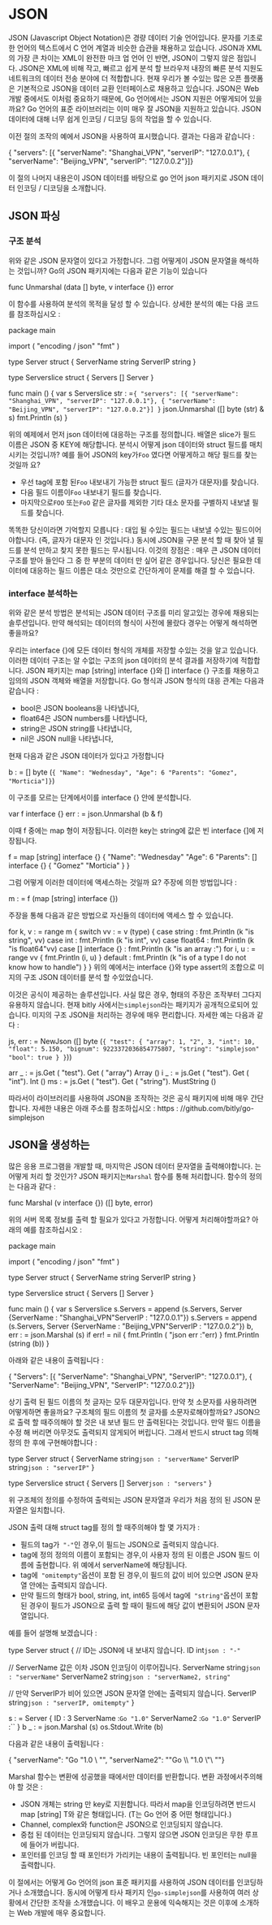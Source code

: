 # JSON

JSON (Javascript Object Notation)은 경량 데이터 기술 언어입니다. 문자를 기초로 한 언어의 텍스트에서 C 언어 계열과 비슷한 습관을 채용하고 있습니다. JSON과 XML의 가장 큰 차이는 XML이 완전한 마크 업 언어 인 반면, JSON이 그렇지 않은 점입니다. JSON은 XML에 비해 작고, 빠르고 쉽게 분석 할 브라우저 내장의 빠른 분석 지원도 네트워크의 데이터 전송 분야에 더 적합합니다. 현재 우리가 볼 수있는 많은 오픈 플랫폼은 기본적으로 JSON을 데이터 교환 인터페이스로 채용하고 있습니다. JSON은 Web 개발 중에서도 이처럼 중요하기 때문에, Go 언어에서는 JSON 지원은 어떻게되어 있을까요? Go 언어의 표준 라이브러리는 이미 매우 잘 JSON을 지원하고 있습니다. JSON 데이터에 대해 너무 쉽게 인코딩 / 디코딩 등의 작업을 할 수 있습니다.

이전 절의 조작의 예에서 JSON을 사용하여 표시했습니다. 결과는 다음과 같습니다 :

{ "servers": [{ "serverName": "Shanghai_VPN", "serverIP": "127.0.0.1"}, { "serverName": "Beijing_VPN", "serverIP": "127.0.0.2"}]}

이 절의 나머지 내용은이 JSON 데이터를 바탕으로 go 언어 json 패키지로 JSON 데이터 인코딩 / 디코딩을 소개합니다.
## JSON 파싱

### 구조 분석
위와 같은 JSON 문자열이 있다고 가정합니다. 그럼 어떻게이 JSON 문자열을 해석하는 것입니까? Go의 JSON 패키지에는 다음과 같은 기능이 있습니다

func Unmarshal (data [] byte, v interface {}) error

이 함수를 사용하여 분석의 목적을 달성 할 수 있습니다. 상세한 분석의 예는 다음 코드를 참조하십시오 :

package main

import (
"encoding / json"
"fmt"
)

type Server struct {
ServerName string
ServerIP string
}

type Serverslice struct {
Servers [] Server
}

func main () {
var s Serverslice
str : =`{ "servers": [{ "serverName": "Shanghai_VPN", "serverIP": "127.0.0.1"}, { "serverName": "Beijing_VPN", "serverIP": "127.0.0.2"}] }`
json.Unmarshal ([] byte (str) & s)
fmt.Println (s)
}

위의 예제에서 먼저 json 데이터에 대응하는 구조를 정의합니다. 배열은 slice가 필드 이름은 JSON 중 KEY에 해당합니다. 분석시 어떻게 json 데이터와 struct 필드를 매치시키는 것입니까? 예를 들어 JSON의 key가`Foo` 였다면 어떻게하고 해당 필드를 찾는 것일까 요?

- 우선 tag에 포함 된`Foo` 내보내기 가능한 struct 필드 (글자가 대문자)를 찾습니다.
- 다음 필드 이름이`Foo` 내보내기 필드를 찾습니다.
- 마지막으로`FOO` 또는`FoO` 같은 글자를 제외한 기타 대소 문자를 구별하지 내보낼 필드를 찾습니다.

똑똑한 당신이라면 기억할지 모릅니다 : 대입 될 수있는 필드는 내보낼 수있는 필드이어야합니다. (즉, 글자가 대문자 인 것입니다.) 동시에 JSON을 구문 분석 할 때 찾아 낼 필드를 분석 만하고 찾지 못한 필드는 무시됩니다. 이것의 장점은 : 매우 큰 JSON 데이터 구조를 받아 들인다 그 중 한 부분의 데이터 만 싶어 같은 경우입니다. 당신은 필요한 데이터에 대응하는 필드 이름은 대소 것만으로 간단하게이 문제를 해결 할 수 있습니다.

### interface 분석하는
위와 같은 분석 방법은 분석되는 JSON 데이터 구조를 미리 알고있는 경우에 채용되는 솔루션입니다. 만약 해석되는 데이터의 형식이 사전에 몰랐다 경우는 어떻게 해석하면 좋을까요?

우리는 interface {}에 모든 데이터 형식의 개체를 저장할 수있는 것을 알고 있습니다. 이러한 데이터 구조는 알 수없는 구조의 json 데이터의 분석 결과를 저장하기에 적합합니다. JSON 패키지는 map [string] interface {}와 [] interface {} 구조를 채용하고 임의의 JSON 객체와 배열을 저장합니다. Go 형식과 JSON 형식의 대응 관계는 다음과 같습니다 :

- bool은 JSON booleans을 나타냅니다,
- float64은 JSON numbers를 나타냅니다,
- string은 JSON string를 나타냅니다,
- nil은 JSON null을 나타냅니다,

현재 다음과 같은 JSON 데이터가 있다고 가정합니다

b : = [] byte (`{ "Name": "Wednesday", "Age": 6 "Parents": "Gomez", "Morticia"]}`)

이 구조를 모르는 단계에서이를 interface {} 안에 분석합니다.

var f interface {}
err : = json.Unmarshal (b & f)

이때 f 중에는 map 형이 저장됩니다. 이러한 key는 string에 값은 빈 interface {]에 저장됩니다.

f = map [string] interface {} {
"Name": "Wednesday"
"Age": 6
"Parents": [] interface {} {
"Gomez"
"Morticia"
}
}

그럼 어떻게 이러한 데이터에 액세스하는 것일까 요? 주장에 의한 방법입니다 :

m : = f (map [string] interface {})

주장을 통해 다음과 같은 방법으로 자신들의 데이터에 액세스 할 수 있습니다.

for k, v : = range m {
switch vv : = v (type) {
case string :
fmt.Println (k "is string", vv)
case int :
fmt.Println (k "is int", vv)
case float64 :
fmt.Println (k "is float64"vv)
case [] interface {} :
fmt.Println (k "is an array :")
for i, u : = range vv {
fmt.Println (i, u)
}
default :
fmt.Println (k "is of a type I ​​do not know how to handle")
}
}
위의 예에서는 interface {}와 type assert의 조합으로 미지의 구조 JSON 데이터를 분석 할 수있었습니다.

이것은 공식이 제공하는 솔루션입니다. 사실 많은 경우, 형태의 주장은 조작부터 그다지 유용하지 않습니다. 현재 bitly 사에서는`simplejson`라는 패키지가 공개적으로되어 있습니다. 미지의 구조 JSON을 처리하는 경우에 매우 편리합니다. 자세한 예는 다음과 같다 :

js, err : = NewJson ([] byte (`{
"test": {
"array": 1, "2", 3,
"int": 10,
"float": 5.150,
"bignum": 9223372036854775807,
"string": "simplejson"
"bool": true
}
}`))

arr _ : = js.Get ( "test"). Get ( "array") Array ()
i _ : = js.Get ( "test"). Get ( "int"). Int ()
ms : = js.Get ( "test"). Get ( "string"). MustString ()

따라서이 라이브러리를 사용하여 JSON을 조작​​하는 것은 공식 패키지에 비해 매우 간단합니다. 자세한 내용은 아래 주소를 참조하십시오 : https : //github.com/bitly/go-simplejson

## JSON을 생성하는
많은 응용 프로그램을 개발할 때, 마지막은 JSON 데이터 문자열을 출력해야합니다. 는 어떻게 처리 할 것인가? JSON 패키지는`Marshal` 함수를 통해 처리합니다. 함수의 정의는 다음과 같다 :

func Marshal (v interface {}) ([] byte, error)

위의 서버 목록 정보를 출력 할 필요가 있다고 가정합니다. 어떻게 처리해야할까요? 아래의 예를 참조하십시오 :

package main

import (
"encoding / json"
"fmt"
)

type Server struct {
ServerName string
ServerIP string
}

type Serverslice struct {
Servers [] Server
}

func main () {
var s Serverslice
s.Servers = append (s.Servers, Server {ServerName : "Shanghai_VPN"ServerIP : "127.0.0.1"})
s.Servers = append (s.Servers, Server {ServerName : "Beijing_VPN"ServerIP : "127.0.0.2"})
b, err : = json.Marshal (s)
if err! = nil {
fmt.Println ( "json err :"err)
}
fmt.Println (string (b))
}

아래와 같은 내용이 출력됩니다 :

{ "Servers": [{ "ServerName": "Shanghai_VPN", "ServerIP": "127.0.0.1"}, { "ServerName": "Beijing_VPN", "ServerIP": "127.0.0.2"}]}

상기 출력 된 필드 이름의 첫 글자는 모두 대문자입니다. 만약 첫 소문자를 사용하려면 어떻게하면 좋을까요? 구조체의 필드 이름의 첫 글자를 소문자로해야할까요? JSON으로 출력 할 때주의해야 할 것은 내 보낸 필드 만 출력된다는 것입니다. 만약 필드 이름을 수정 해 버리면 아무것도 출력되지 않게되어 버립니다. 그래서 반드시 struct tag 의해 정의 한 후에 구현해야합니다 :

type Server struct {
ServerName string`json : "serverName"`
ServerIP string`json : "serverIP"`
}

type Serverslice struct {
Servers [] Server`json : "servers"`
}

위 구조체의 정의를 수정하여 출력되는 JSON 문자열과 우리가 처음 정의 된 JSON 문자열은 일치합니다.

JSON 출력 대해 struct tag를 정의 할 때주의해야 할 몇 가지가 :

- 필드의 tag가` "-"`인 경우,이 필드는 JSON으로 출력되지 않습니다.
- tag에 정의 정의의 이름이 포함되는 경우,이 사용자 정의 된 이름은 JSON 필드 이름에 출현합니다. 위 예에서 serverName에 해당됩니다.
- tag에` "omitempty"`옵션이 포함 된 경우,이 필드의 값이 비어 있으면 JSON 문자열 안에는 출력되지 않습니다.
- 만약 필드의 형태가 bool, string, int, int65 등에서 tag에` "string"`옵션이 포함 된 경우이 필드가 JSON으로 출력 할 때이 필드에 해당 값이 변환되어 JSON 문자열입니다.


예를 들어 설명해 보겠습니다 :

type Server struct {
// ID는 JSON에 내 보내지 않습니다.
ID int`json : "-"`

// ServerName 값은 이차 JSON 인코딩이 이루어집니다.
ServerName string`json : "serverName"`
ServerName2 string`json : "serverName2, string"`

// 만약 ServerIP가 비어 있으면 JSON 문자열 안에는 출력되지 않습니다.
ServerIP string`json : "serverIP, omitempty"`
}

s : = Server {
ID : 3
ServerName :`Go "1.0"`
ServerName2 :`Go "1.0"`
ServerIP :``
}
b _ : = json.Marshal (s)
os.Stdout.Write (b)

다음과 같은 내용이 출력됩니다 :

{ "serverName": "Go \"1.0 \ "", "serverName2": "\"Go \\\ "1.0 \\\"\ ""}


Marshal 함수는 변환에 성공했을 때에서만 데이터를 반환합니다. 변환 과정에서주의해야 할 것은 :


- JSON 개체는 string 만 key로 지원합니다. 따라서 map을 인코딩하려면 반드시 map [string] T와 같은 형태입니다. (T는 Go 언어 중 어떤 형태입니다.)
- Channel, complex와 function은 JSON으로 인코딩되지 않습니다.
- 중첩 된 데이터는 인코딩되지 않습니다. 그렇지 않으면 JSON 인코딩은 무한 루프에 들어가 버립니다.
- 포인터를 인코딩 할 때 포인터가 가리키는 내용이 출력됩니다. 빈 포인터는 null을 출력합니다.


이 절에서는 어떻게 Go 언어의 json 표준 패키지를 사용하여 JSON 데이터를 인코딩하거나 소개했습니다. 동시에 어떻게 타사 패키지 인`go-simplejson`를 사용하여 여러 상황에서 간단한 조작을 소개했습니다. 이 배우고 운용에 익숙해지는 것은 이후에 소개하는 Web 개발에 매우​​ 중요합니다.

